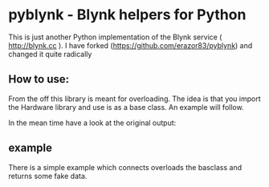 # pyblynk - Blynk helpers for Python

This is just another Python implementation of the Blynk service ( http://blynk.cc ). I have forked (https://github.com/erazor83/pyblynk) and changed it quite radically

## How to use:
From the off this library is meant for overloading. The idea is that you import the Hardware library and use is as a base class. An example will follow.

In the mean time have a look at the original output:

## example
There is a simple example which connects overloads the basclass and returns some fake data. 


